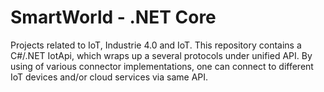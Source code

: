 # SmartWorld - .NET Core
Projects related to IoT, Industrie 4.0 and IoT. This repository contains a C#/.NET IotApi, which wraps up a several protocols under unified API. By using of various connector implementations, one can connect to different IoT devices and/or cloud services via same API.  
